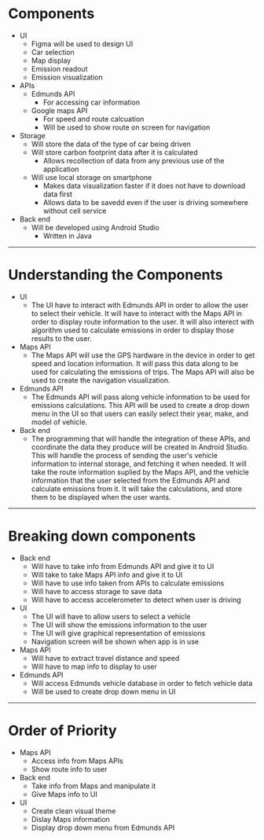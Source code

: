 # Components
- UI
	- Figma will be used to design UI
	- Car selection
	- Map display
	- Emission readout
	- Emission visualization
- APIs
	- Edmunds API
		- For accessing car information
	- Google maps API
		- For speed and route calcuation
		- Will be used to show route on screen for navigation
- Storage
	- Will store the data of the type of car being driven
	- Will store carbon footprint data after it is calculated
		- Allows recollection of data from any previous use of the application
	- Will use local storage on smartphone
		- Makes data visualization faster if it does not have to download data first
		- Allows data to be savedd even if the user is driving somewhere without cell service
- Back end
	- Will be developed using Android Studio
		- Written in Java
---
# Understanding the Components
- UI
	- The UI have to interact with Edmunds API in order to allow the user to select their vehicle. It will 
	have to interact with the Maps API in order to display route information to the user. It will also interect 
	with algorithm used to calculate emissions in order to display those results to the user. 
- Maps API
	- The Maps API will use the GPS hardware in the device in order to get speed and location information. It will
	pass this data along to be used for calculating the emissions of trips. The Maps API will also be used to create 
	the navigation visualization.
- Edmunds API
	- The Edmunds API will pass along vehicle information to be used for emissions calculations. This API will be 
	used to create a drop down menu in the UI so that users can easily select their year, make, and model of vehicle.
- Back end
	- The programming that will handle the integration of these APIs, and coordinate the data they produce will 
	be created in Android Studio. This will handle the process of sending the user's vehicle information to internal storage,
	and fetching it when needed. It will take the route information suplied by the Maps API, and the vehicle information that the
	user selected from the Edmunds API and calculate emissions from it. It will take the calculations, and store them to be 
	displayed when the user wants.
---
# Breaking down components
- Back end
	- Will have to take info from Edmunds API and give it to UI
	- Will take to take Maps API info and give it to UI
	- Will have to use info taken from APIs to calculate emissions
	- Will have to access storage to save data
	- Will have to access accelerometer to detect when user is driving
- UI
	- The UI will have to allow users to select a vehicle
	- The UI will show the emissions information to the user
	- The UI will give graphical representation of emissions
	- Navigation screen will be shown when app is in use
- Maps API
	- Will have to extract travel distance and speed
	- Will have to map info to display to user
- Edmunds API
	- Will access Edmunds vehicle database in order to fetch vehicle data
	- Will be used to create drop down menu in UI
---
# Order of Priority
- Maps API
	- Access info from Maps APIs
	- Show route info to user
- Back end
	- Take info from Maps and manipulate it
	- Give Maps info to UI
- UI
	- Create clean visual theme
	- Dislay Maps information
	- Display drop down menu from Edmunds API










	